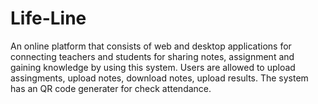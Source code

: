# Life-Line

An online platform that consists of web and desktop applications for connecting teachers and students for sharing notes, assignment and gaining knowledge by using this system. Users are allowed to upload assingments, upload notes, download notes, upload results. The system has an QR code generater for check attendance.

